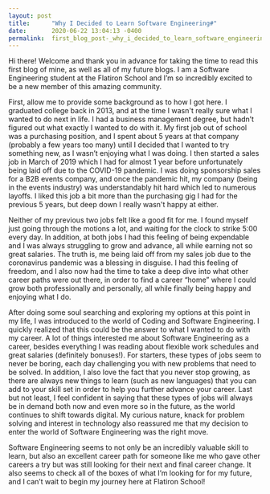 ```yaml
---
layout: post
title:      "Why I Decided to Learn Software Engineering#"
date:       2020-06-22 13:04:13 -0400
permalink:  first_blog_post-_why_i_decided_to_learn_software_engineering
---
```



Hi there!  Welcome and thank you in advance for taking the time to read this first blog of mine, as well as all of my future blogs.  I am a Software Engineering student at the Flatiron School and I’m so incredibly excited to be a new member of this amazing community.  

First, allow me to provide some background as to how I got here.  I graduated college back in 2013, and at the time I wasn't really sure what I wanted to do next in life.  I had a business management degree, but hadn’t figured out what exactly I wanted to do with it.  My first job out of school was a purchasing position, and I spent about 5 years at that company (probably a few years too many) until I decided that I wanted to try something new, as I wasn’t enjoying what I was doing.  I then started a sales job in March of 2019 which I had for almost 1 year before unfortunately being laid off due to the COVID-19 pandemic.  I was doing sponsorship sales for a B2B events company, and once the pandemic hit, my company (being in the events industry) was understandably hit hard which led to numerous layoffs.  I liked this job a bit more than the purchasing gig I had for the previous 5 years, but deep down I really wasn't happy at either.

Neither of my previous two jobs felt like a good fit for me.  I found myself just going through the motions a lot, and waiting for the clock to strike 5:00 every day.  In addition, at both jobs I had this feeling of being expendable and I was always struggling to grow and advance, all while earning not so great salaries.  The truth is, me being laid off from my sales job due to the coronavirus pandemic was a blessing in disguise.  I had this feeling of freedom, and I also now had the time to take a deep dive into what other career paths were out there, in order to find a career “home” where I could grow both professionally and personally, all while finally being happy and enjoying what I do.

After doing some soul searching and exploring my options at this point in my life, I was introduced to the world of Coding and Software Engineering.  I quickly realized that this could be the answer to what I wanted to do with my career.  A lot of things interested me about Software Engineering as a career, besides everything I was reading about flexible work schedules and great salaries (definitely bonuses!).  For starters, these types of jobs seem to never be boring, each day challenging you with new problems that need to be solved.  In addition, I also love the fact that you never stop growing, as there are always new things to learn (such as new languages) that you can add to your skill set in order to help you further advance your career.  Last but not least, I feel confident in saying that these types of jobs will always be in demand both now and even more so in the future, as the world continues to shift towards digital.  My curious nature, knack for problem solving and interest in technology also reassured me that my decision to enter the world of Software Engineering was the right move. 

Software Engineering seems to not only be an incredibly valuable skill to learn, but also an excellent career path for someone like me who gave other careers a try but was still looking for their next and final career change.  It also seems to check all of the boxes of what I’m looking for for my future, and I can’t wait to begin my journey here at Flatiron School!



